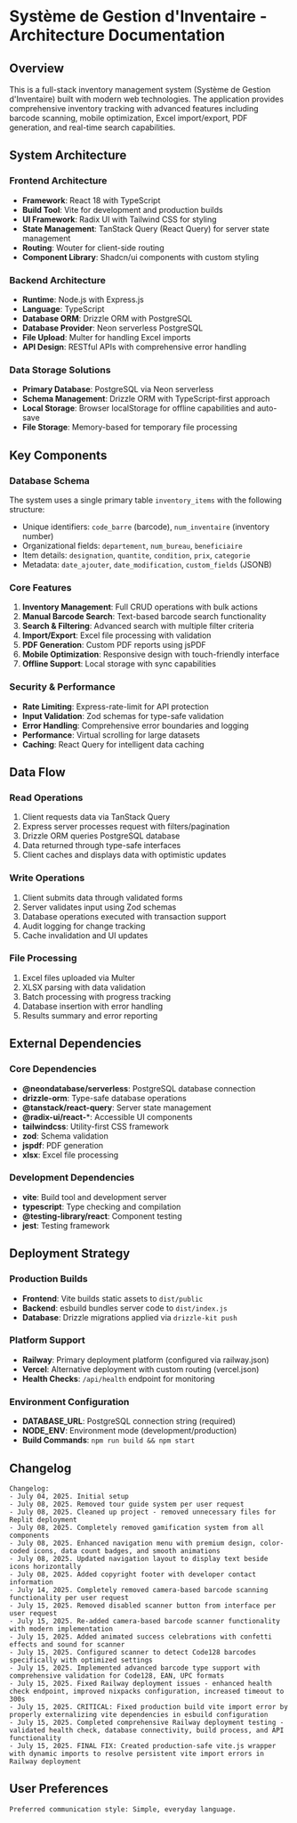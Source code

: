 # Système de Gestion d'Inventaire - Architecture Documentation

## Overview

This is a full-stack inventory management system (Système de Gestion d'Inventaire) built with modern web technologies. The application provides comprehensive inventory tracking with advanced features including barcode scanning, mobile optimization, Excel import/export, PDF generation, and real-time search capabilities.

## System Architecture

### Frontend Architecture
- **Framework**: React 18 with TypeScript
- **Build Tool**: Vite for development and production builds
- **UI Framework**: Radix UI with Tailwind CSS for styling
- **State Management**: TanStack Query (React Query) for server state management
- **Routing**: Wouter for client-side routing
- **Component Library**: Shadcn/ui components with custom styling

### Backend Architecture
- **Runtime**: Node.js with Express.js
- **Language**: TypeScript
- **Database ORM**: Drizzle ORM with PostgreSQL
- **Database Provider**: Neon serverless PostgreSQL
- **File Upload**: Multer for handling Excel imports
- **API Design**: RESTful APIs with comprehensive error handling

### Data Storage Solutions
- **Primary Database**: PostgreSQL via Neon serverless
- **Schema Management**: Drizzle ORM with TypeScript-first approach
- **Local Storage**: Browser localStorage for offline capabilities and auto-save
- **File Storage**: Memory-based for temporary file processing

## Key Components

### Database Schema
The system uses a single primary table `inventory_items` with the following structure:
- Unique identifiers: `code_barre` (barcode), `num_inventaire` (inventory number)
- Organizational fields: `departement`, `num_bureau`, `beneficiaire`
- Item details: `designation`, `quantite`, `condition`, `prix`, `categorie`
- Metadata: `date_ajouter`, `date_modification`, `custom_fields` (JSONB)

### Core Features
1. **Inventory Management**: Full CRUD operations with bulk actions
2. **Manual Barcode Search**: Text-based barcode search functionality
3. **Search & Filtering**: Advanced search with multiple filter criteria
4. **Import/Export**: Excel file processing with validation
5. **PDF Generation**: Custom PDF reports using jsPDF
6. **Mobile Optimization**: Responsive design with touch-friendly interface
7. **Offline Support**: Local storage with sync capabilities

### Security & Performance
- **Rate Limiting**: Express-rate-limit for API protection
- **Input Validation**: Zod schemas for type-safe validation
- **Error Handling**: Comprehensive error boundaries and logging
- **Performance**: Virtual scrolling for large datasets
- **Caching**: React Query for intelligent data caching

## Data Flow

### Read Operations
1. Client requests data via TanStack Query
2. Express server processes request with filters/pagination
3. Drizzle ORM queries PostgreSQL database
4. Data returned through type-safe interfaces
5. Client caches and displays data with optimistic updates

### Write Operations
1. Client submits data through validated forms
2. Server validates input using Zod schemas
3. Database operations executed with transaction support
4. Audit logging for change tracking
5. Cache invalidation and UI updates

### File Processing
1. Excel files uploaded via Multer
2. XLSX parsing with data validation
3. Batch processing with progress tracking
4. Database insertion with error handling
5. Results summary and error reporting

## External Dependencies

### Core Dependencies
- **@neondatabase/serverless**: PostgreSQL database connection
- **drizzle-orm**: Type-safe database operations
- **@tanstack/react-query**: Server state management
- **@radix-ui/react-***: Accessible UI components
- **tailwindcss**: Utility-first CSS framework
- **zod**: Schema validation
- **jspdf**: PDF generation
- **xlsx**: Excel file processing

### Development Dependencies
- **vite**: Build tool and development server
- **typescript**: Type checking and compilation
- **@testing-library/react**: Component testing
- **jest**: Testing framework

## Deployment Strategy

### Production Builds
- **Frontend**: Vite builds static assets to `dist/public`
- **Backend**: esbuild bundles server code to `dist/index.js`
- **Database**: Drizzle migrations applied via `drizzle-kit push`

### Platform Support
- **Railway**: Primary deployment platform (configured via railway.json)
- **Vercel**: Alternative deployment with custom routing (vercel.json)
- **Health Checks**: `/api/health` endpoint for monitoring

### Environment Configuration
- **DATABASE_URL**: PostgreSQL connection string (required)
- **NODE_ENV**: Environment mode (development/production)
- **Build Commands**: `npm run build && npm start`

## Changelog

```
Changelog:
- July 04, 2025. Initial setup
- July 08, 2025. Removed tour guide system per user request
- July 08, 2025. Cleaned up project - removed unnecessary files for Replit deployment
- July 08, 2025. Completely removed gamification system from all components
- July 08, 2025. Enhanced navigation menu with premium design, color-coded icons, data count badges, and smooth animations
- July 08, 2025. Updated navigation layout to display text beside icons horizontally
- July 08, 2025. Added copyright footer with developer contact information
- July 14, 2025. Completely removed camera-based barcode scanning functionality per user request
- July 15, 2025. Removed disabled scanner button from interface per user request
- July 15, 2025. Re-added camera-based barcode scanner functionality with modern implementation
- July 15, 2025. Added animated success celebrations with confetti effects and sound for scanner
- July 15, 2025. Configured scanner to detect Code128 barcodes specifically with optimized settings
- July 15, 2025. Implemented advanced barcode type support with comprehensive validation for Code128, EAN, UPC formats
- July 15, 2025. Fixed Railway deployment issues - enhanced health check endpoint, improved nixpacks configuration, increased timeout to 300s
- July 15, 2025. CRITICAL: Fixed production build vite import error by properly externalizing vite dependencies in esbuild configuration
- July 15, 2025. Completed comprehensive Railway deployment testing - validated health check, database connectivity, build process, and API functionality
- July 15, 2025. FINAL FIX: Created production-safe vite.js wrapper with dynamic imports to resolve persistent vite import errors in Railway deployment
```

## User Preferences

```
Preferred communication style: Simple, everyday language.
```